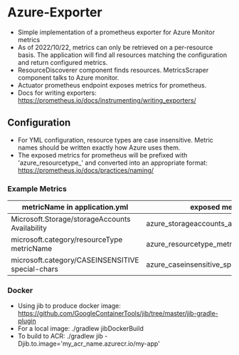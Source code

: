 # Azure-Exporter

- Simple implementation of a prometheus exporter for Azure Monitor metrics
- As of 2022/10/22, metrics can only be retrieved on a per-resource basis. The application will find all resources matching the configuration and return configured metrics.
- ResourceDiscoverer component finds resources. MetricsScraper component talks to Azure monitor.
- Actuator prometheus endpoint exposes metrics for prometheus.
- Docs for writing exporters: https://prometheus.io/docs/instrumenting/writing_exporters/ 

## Configuration

- For YML configuration, resource types are case insensitive. Metric names should be written exactly how Azure uses them.
- The exposed metrics for prometheus will be prefixed with 'azure_resourcetype_' and converted into an appropriate format: https://prometheus.io/docs/practices/naming/

### Example Metrics



| metricName in application.yml                      | exposed metric                            |
|----------------------------------------------------|-------------------------------------------|
| Microsoft.Storage/storageAccounts  Availability    | azure_storageaccounts_availability_bytes  |
| microsoft.category/resourceType    metricName      | azure_resourcetype_metricname_units       |
| microsoft.category/CASEINSENSITIVE   special-chars | azure_caseinsensitive_special_chars_units |

### Docker

- Using jib to produce docker image: https://github.com/GoogleContainerTools/jib/tree/master/jib-gradle-plugin 
- For a local image: ./gradlew jibDockerBuild
- To build to ACR: ./gradlew jib -Djib.to.image='my_acr_name.azurecr.io/my-app'